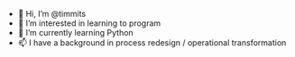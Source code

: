 - 👋 Hi, I’m @timmits
- 👀 I’m interested in learning to program
- 🌱 I’m currently learning Python
- 📫 I have a background in process redesign / operational transformation

<!---
timmits/timmits is a ✨ special ✨ repository because its `README.md` (this file) appears on your GitHub profile.
You can click the Preview link to take a look at your changes.
--->
